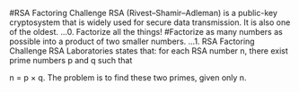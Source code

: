#RSA Factoring Challenge
RSA (Rivest–Shamir–Adleman) is a public-key cryptosystem that is widely used for secure data transmission. It is also one of the oldest.
...0. Factorize all the things!
#Factorize as many numbers as possible into a product of two smaller numbers.
...1. RSA Factoring Challenge
RSA Laboratories states that: for each RSA number n, there exist prime numbers p and q such that

n = p × q. The problem is to find these two primes, given only n.
